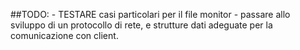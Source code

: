 ##TODO:
    - TESTARE casi particolari per il file monitor
    - passare allo sviluppo di un protocollo di rete, e strutture dati adeguate per la comunicazione
    con client.
